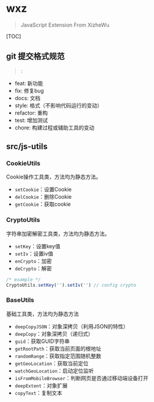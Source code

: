 # wxz

> JavaScript Extension From XizheWu

[TOC]

## git 提交格式规范
> <type>: <body>

- feat: 新功能
- fix: 修复bug
- docs: 文档
- style: 格式（不影响代码运行的变动）
- refactor: 重构
- test: 增加测试
- chore: 构建过程或辅助工具的变动

## src/js-utils

### CookieUtils

Cookie操作工具类，方法均为静态方法。

- `setCookie`：设置Cookie
- `delCookie`：删除Cookie
- `getCookie`：获取cookie

### CryptoUtils

字符串加密解密工具类，方法均为静态方法。

- `setKey`：设置key值
- `setIv`：设置iv值
- `enCrypto`：加密
- `deCrypto`：解密

```javascript
/* example */
CryptoUtils.setKey('').setIv('') // config crypto
```

### BaseUtils

基础工具类，方法均为静态方法

- `deepCopyJSON`：对象深拷贝（利用JSON的特性）
- `deepCopy`：对象深拷贝（递归式）
- `guid`：获取GUID字符串
- `getRootPath`：获取当前页面的根地址
- `randomRange`：获取指定范围随机整数
- `getGeoLocation`：获取当前定位
- `watchGeoLocation`：启动定位监听
- `isFromMobileBrowser`：判断网页是否通过移动端设备打开
- `deepExtent`：对象扩展
- `copyText`：复制文本

